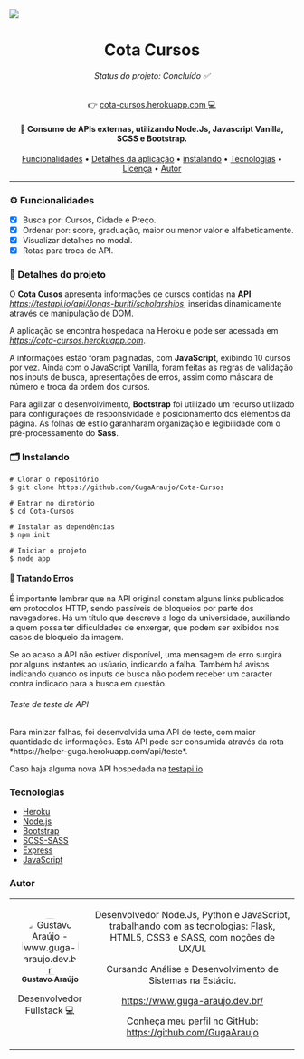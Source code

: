 <img id="licenca" src="https://img.shields.io/badge/Licen%C3%A7a-MIT-green"/>
<h1 align="center">Cota Cursos</h1>
 <h6 align="center" id="status"> 
  Status do projeto: Concluído ✅
</h6>
<p align="center">👉 <a href="https://cota-cursos.herokuapp.com">cota-cursos.herokuapp.com </a>💻</p>
<h4 align="center">🔗 Consumo de APIs externas, utilizando Node.Js, Javascript Vanilla, SCSS e Bootstrap.</h4>

<p align="center">
  <a href="#features">Funcionalidades</a> • 
 <a href="#sobre">Detalhes da aplicação</a> •
  <a href="#install">instalando</a> • 
 <a href="#tecnologias">Tecnologias</a> • 
 <a href="#licenca">Licença</a> • 
 <a href="#autor">Autor</a>
</p>

<hr>

<h3 id="features">⚙️ Funcionalidades</h3>

- [x] Busca por: Cursos, Cidade e Preço.
- [x] Ordenar por: score, graduação, maior ou menor valor e alfabeticamente.
- [x] Visualizar detalhes no modal.
- [X] Rotas para troca de API.

<h3 id="sobre">🔖 Detalhes do projeto</h3>

O **Cota Cusos** apresenta informações de cursos contidas na **API** *https://testapi.io/api/Jonas-buriti/scholarships*, inseridas dinamicamente através de manipulação de DOM.

A aplicação se encontra hospedada na Heroku e pode ser acessada em *https://cota-cursos.herokuapp.com*.

A informações estão foram paginadas, com **JavaScript**, exibindo 10 cursos por vez. Ainda com o JavaScript Vanilla, foram feitas as regras de validação nos inputs de busca, apresentações de erros, assim como máscara de número e troca da ordem dos cursos.

Para agilizar o desenvolvimento, **Bootstrap** foi utilizado um recurso utilizado para configurações de responsividade e posicionamento dos elementos da página. As folhas de estilo garanharam organização e legibilidade com o pré-processamento do **Sass**.

<h3 id="install">🗂 Instalando</h3>

    # Clonar o repositório
    $ git clone https://github.com/GugaAraujo/Cota-Cursos

    # Entrar no diretório
    $ cd Cota-Cursos

    # Instalar as dependências
    $ npm init

    # Iniciar o projeto
    $ node app
    
<h4 id="erros">🚫 Tratando Erros</h4>

É importante lembrar que na API original constam alguns links publicados em protocolos HTTP, sendo passíveis de bloqueios por parte dos navegadores. Há um título que descreve a logo da universidade, auxiliando a quem possa ter dificuldades de enxergar, que podem ser exibidos nos casos de bloqueio da imagem.

Se ao acaso a API não estiver disponível, uma mensagem de erro surgirá por alguns instantes ao usúario, indicando a falha.
Também há avisos indicando quando os inputs de busca não podem receber um caracter contra indicado para a busca em questão.

<h6 id="tecnologias"> Teste de teste de API</h6>
Para minizar falhas, foi desenvolvida uma API de teste, com maior quantidade de informações. Esta API pode ser consumida através da rota
*https://helper-guga.herokuapp.com/api/teste*.

Caso haja alguma nova API hospedada na <a href="www.testapi.io.com">testapi.io</a>

<h3 id="tecnologias"> Tecnologias</h3>

- [Heroku](https://www.heroku.com/about)
- [Node.js](https://nodejs.org/en/)
- [Bootstrap](https://getbootstrap.com/)
- [SCSS-SASS](https://sass-lang.com/)
- [Express](https://expressjs.com/pt-br/)
- [JavaScript](https://www.javascript.com/)


<h3 id="autor">Autor</h3>
<table>
  <tr>
    <td align="center"><a href="https://www.guga-araujo.dev.br/"><img style="border-radius: 50%;" src="https://www.guga-araujo.dev.br/img/perfil.jpg" width="100px;" alt="Gustavo Araújo - www.guga-araujo.dev.br"/><br /><sub><b>Gustavo Araújo</b></sub></a><br /><p>Desenvolvedor Fullstack 💻</p></td>
    <td align="center"><p> Desenvolvedor Node.Js, Python e JavaScript, trabalhando com as tecnologias:
Flask, HTML5, CSS3 e SASS, com noções de UX/UI.

Cursando Análise e Desenvolvimento de Sistemas na Estácio.

https://www.guga-araujo.dev.br/

Conheça meu perfil no GitHub:
https://github.com/GugaAraujo</td>
   </tr>
</table>
